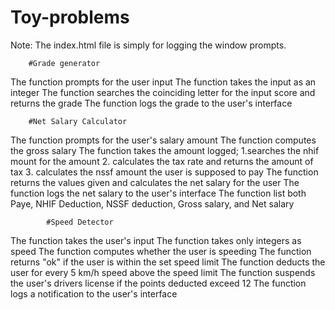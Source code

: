 # Toy-problems

Note: The index.html file is simply for logging the window prompts.


        #Grade generator
        
 The function prompts for the user input
 The function takes the input as an integer
 The function searches the coinciding letter for the input score and returns the grade
 The function logs the grade to the user's interface


        #Net Salary Calculator

The function prompts for the user's salary amount
The function computes the gross salary 
The function takes the amount logged; 
    1.searches the nhif mount for the amount
    2. calculates the tax rate and returns the amount of tax
    3. calculates the nssf amount the user is supposed to pay
The function returns the values given and calculates the net salary for the user
The function logs the net salary to the user's interface
The function list both Paye, NHIF Deduction, NSSF deduction, Gross salary, and Net salary



            #Speed Detector


The function takes the user's input 
The function takes only integers as speed
The function computes whether the user is speeding
The function returns "ok" if the user is within the set speed limit
The function deducts the user for every 5 km/h speed above the speed limit
The function suspends the user's drivers license if the points deducted exceed 12
The function logs a notification to the user's interface 
